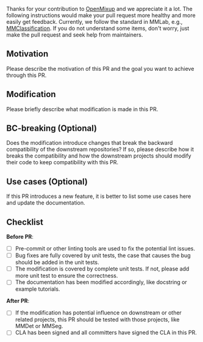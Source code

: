 Thanks for your contribution to [OpenMixup](https://github.com/Westlake-AI/openmixup) and we appreciate it a lot. The following instructions would make your pull request more healthy and more easily get feedback. Currently, we follow the standard in MMLab, e.g., [MMClassification](https://github.com/open-mmlab/mmclassification). If you do not understand some items, don't worry, just make the pull request and seek help from maintainers.

## Motivation

Please describe the motivation of this PR and the goal you want to achieve through this PR.

## Modification

Please briefly describe what modification is made in this PR.

## BC-breaking (Optional)

Does the modification introduce changes that break the backward compatibility of the downstream repositories?
If so, please describe how it breaks the compatibility and how the downstream projects should modify their code to keep compatibility with this PR.

## Use cases (Optional)

If this PR introduces a new feature, it is better to list some use cases here and update the documentation.

## Checklist

**Before PR**:

- [ ] Pre-commit or other linting tools are used to fix the potential lint issues.
- [ ] Bug fixes are fully covered by unit tests, the case that causes the bug should be added in the unit tests.
- [ ] The modification is covered by complete unit tests. If not, please add more unit test to ensure the correctness.
- [ ] The documentation has been modified accordingly, like docstring or example tutorials.

**After PR**:

- [ ] If the modification has potential influence on downstream or other related projects, this PR should be tested with those projects, like MMDet or MMSeg.
- [ ] CLA has been signed and all committers have signed the CLA in this PR.
